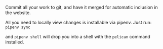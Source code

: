 Commit all your work to git, and have it merged for automatic inclusion in the website.

All you need to locally view changes is installable via pipenv.
Just run:
`pipenv sync`

and `pipenv shell` will drop you into a shell with the `pelican` command installed.

